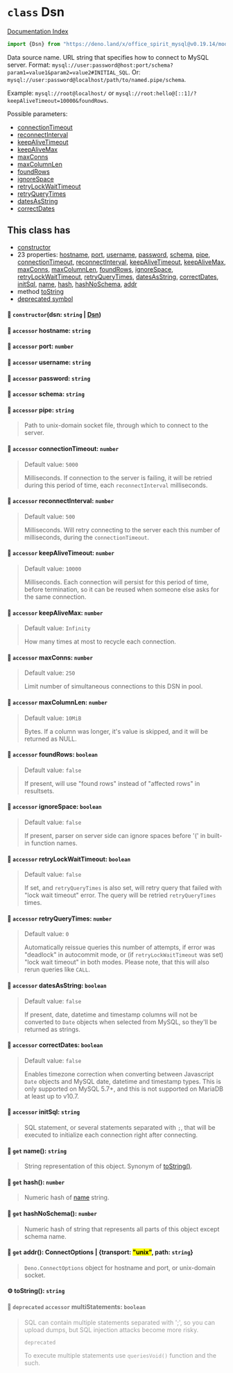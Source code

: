 # `class` Dsn

[Documentation Index](../README.md)

```ts
import {Dsn} from "https://deno.land/x/office_spirit_mysql@v0.19.14/mod.ts"
```

Data source name. URL string that specifies how to connect to MySQL server.
Format: `mysql://user:password@host:port/schema?param1=value1&param2=value2#INITIAL_SQL`.
Or: `mysql://user:password@localhost/path/to/named.pipe/schema`.

Example: `mysql://root@localhost/` or `mysql://root:hello@[::1]/?keepAliveTimeout=10000&foundRows`.

Possible parameters:
- [connectionTimeout](../class.Dsn/README.md#-accessor-connectiontimeout-number)
- [reconnectInterval](../class.Dsn/README.md#-accessor-reconnectinterval-number)
- [keepAliveTimeout](../class.Dsn/README.md#-accessor-keepalivetimeout-number)
- [keepAliveMax](../class.Dsn/README.md#-accessor-keepalivemax-number)
- [maxConns](../class.Dsn/README.md#-accessor-maxconns-number)
- [maxColumnLen](../class.Dsn/README.md#-accessor-maxcolumnlen-number)
- [foundRows](../class.Dsn/README.md#-accessor-foundrows-boolean)
- [ignoreSpace](../class.Dsn/README.md#-accessor-ignorespace-boolean)
- [retryLockWaitTimeout](../class.Dsn/README.md#-accessor-retrylockwaittimeout-boolean)
- [retryQueryTimes](../class.Dsn/README.md#-accessor-retryquerytimes-number)
- [datesAsString](../class.Dsn/README.md#-accessor-datesasstring-boolean)
- [correctDates](../class.Dsn/README.md#-accessor-correctdates-boolean)

## This class has

- [constructor](#-constructordsn-string--dsn)
- 23 properties:
[hostname](#-accessor-hostname-string),
[port](#-accessor-port-number),
[username](#-accessor-username-string),
[password](#-accessor-password-string),
[schema](#-accessor-schema-string),
[pipe](#-accessor-pipe-string),
[connectionTimeout](#-accessor-connectiontimeout-number),
[reconnectInterval](#-accessor-reconnectinterval-number),
[keepAliveTimeout](#-accessor-keepalivetimeout-number),
[keepAliveMax](#-accessor-keepalivemax-number),
[maxConns](#-accessor-maxconns-number),
[maxColumnLen](#-accessor-maxcolumnlen-number),
[foundRows](#-accessor-foundrows-boolean),
[ignoreSpace](#-accessor-ignorespace-boolean),
[retryLockWaitTimeout](#-accessor-retrylockwaittimeout-boolean),
[retryQueryTimes](#-accessor-retryquerytimes-number),
[datesAsString](#-accessor-datesasstring-boolean),
[correctDates](#-accessor-correctdates-boolean),
[initSql](#-accessor-initsql-string),
[name](#-get-name-string),
[hash](#-get-hash-number),
[hashNoSchema](#-get-hashnoschema-number),
[addr](#-get-addr-connectoptions--transport-unix-path-string)
- method [toString](#-tostring-string)
- [deprecated symbol](#-deprecated-accessor-multistatements-boolean)


#### 🔧 `constructor`(dsn: `string` | [Dsn](../class.Dsn/README.md))



#### 📄 `accessor` hostname: `string`



#### 📄 `accessor` port: `number`



#### 📄 `accessor` username: `string`



#### 📄 `accessor` password: `string`



#### 📄 `accessor` schema: `string`



#### 📄 `accessor` pipe: `string`

> Path to unix-domain socket file, through which to connect to the server.



#### 📄 `accessor` connectionTimeout: `number`

> Default value: `5000`
> 
> Milliseconds. If connection to the server is failing, it will be retried during this period of time, each `reconnectInterval` milliseconds.



#### 📄 `accessor` reconnectInterval: `number`

> Default value: `500`
> 
> Milliseconds. Will retry connecting to the server each this number of milliseconds, during the `connectionTimeout`.



#### 📄 `accessor` keepAliveTimeout: `number`

> Default value: `10000`
> 
> Milliseconds. Each connection will persist for this period of time, before termination, so it can be reused when someone else asks for the same connection.



#### 📄 `accessor` keepAliveMax: `number`

> Default value: `Infinity`
> 
> How many times at most to recycle each connection.



#### 📄 `accessor` maxConns: `number`

> Default value: `250`
> 
> Limit number of simultaneous connections to this DSN in pool.



#### 📄 `accessor` maxColumnLen: `number`

> Default value: `10MiB`
> 
> Bytes. If a column was longer, it's value is skipped, and it will be returned as NULL.



#### 📄 `accessor` foundRows: `boolean`

> Default value: `false`
> 
> If present, will use "found rows" instead of "affected rows" in resultsets.



#### 📄 `accessor` ignoreSpace: `boolean`

> Default value: `false`
> 
> If present, parser on server side can ignore spaces before '(' in built-in function names.



#### 📄 `accessor` retryLockWaitTimeout: `boolean`

> Default value: `false`
> 
> If set, and `retryQueryTimes` is also set, will retry query that failed with "lock wait timeout" error. The query will be retried `retryQueryTimes` times.



#### 📄 `accessor` retryQueryTimes: `number`

> Default value: `0`
> 
> Automatically reissue queries this number of attempts, if error was "deadlock" in autocommit mode, or (if `retryLockWaitTimeout` was set) "lock wait timeout" in both modes.
> Please note, that this will also rerun queries like `CALL`.



#### 📄 `accessor` datesAsString: `boolean`

> Default value: `false`
> 
> If present, date, datetime and timestamp columns will not be converted to `Date` objects when selected from MySQL, so they'll be returned as strings.



#### 📄 `accessor` correctDates: `boolean`

> Default value: `false`
> 
> Enables timezone correction when converting between Javascript `Date` objects and MySQL date, datetime and timestamp types.
> This is only supported on MySQL 5.7+, and this is not supported on MariaDB at least up to v10.7.



#### 📄 `accessor` initSql: `string`

> SQL statement, or several statements separated with `;`, that will be executed to initialize each connection right after connecting.



#### 📄 `get` name(): `string`

> String representation of this object. Synonym of [toString()](../class.Dsn/README.md#-tostring-string).



#### 📄 `get` hash(): `number`

> Numeric hash of [name](../class.Dsn/README.md#-get-name-string) string.



#### 📄 `get` hashNoSchema(): `number`

> Numeric hash of string that represents all parts of this object except schema name.



#### 📄 `get` addr(): ConnectOptions | \{transport: <mark>"unix"</mark>, path: `string`}

> `Deno.ConnectOptions` object for hostname and port, or unix-domain socket.



#### ⚙ toString(): `string`



<div style="opacity:0.6">

#### 📄 `deprecated` `accessor` multiStatements: `boolean`

> SQL can contain multiple statements separated with ';', so you can upload dumps, but SQL injection attacks become more risky.
> 
> `deprecated`
> 
> To execute multiple statements use `queriesVoid()` function and the such.



</div>

